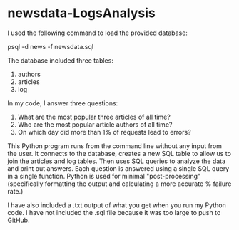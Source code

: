 # newsdata-LogsAnalysis

I used the following command to load the provided database:
 
psql -d news -f newsdata.sql

The database included three tables:
1) authors
2) articles
3) log

In my code, I answer three questions:
1) What are the most popular three articles of all time?
2) Who are the most popular article authors of all time?
3) On which day did more than 1% of requests lead to errors?

This Python program runs from the command line without any input from the user. It connects to the database, creates a new SQL table to allow us to join the articles and log tables. Then uses SQL queries to analyze the data and print out answers. Each question is answered using a single SQL query in a single function. Python is used for minimal "post-processing" (specifically formatting the output and calculating a more accurate % failure rate.)

I have also included a .txt output of what you get when you run my Python code. I have not included the .sql file because it was too large to push to GitHub.
